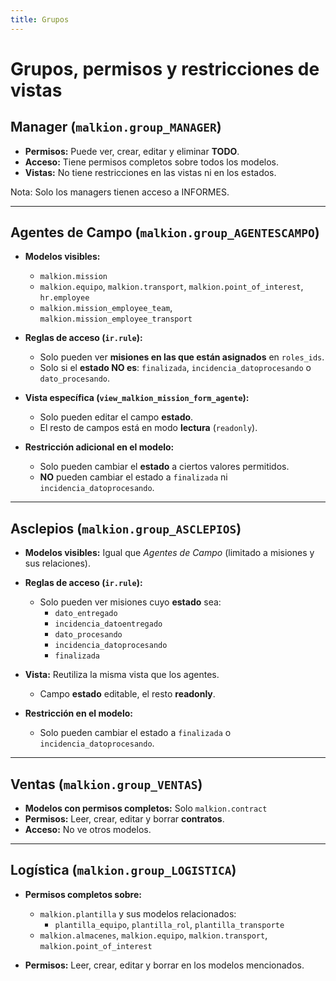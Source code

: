 ```yaml
---
title: Grupos
---
```


# Grupos, permisos y restricciones de vistas

## Manager (`malkion.group_MANAGER`)

- **Permisos:** Puede ver, crear, editar y eliminar **TODO**.
- **Acceso:** Tiene permisos completos sobre todos los modelos.
- **Vistas:** No tiene restricciones en las vistas ni en los estados.

Nota: Solo los managers tienen acceso a INFORMES.

---

## Agentes de Campo (`malkion.group_AGENTESCAMPO`)

- **Modelos visibles:**
  - `malkion.mission`
  - `malkion.equipo`, `malkion.transport`, `malkion.point_of_interest`, `hr.employee`
  - `malkion.mission_employee_team`, `malkion.mission_employee_transport`

- **Reglas de acceso (`ir.rule`):**
  - Solo pueden ver **misiones en las que están asignados** en `roles_ids`.
  - Solo si el **estado NO es**: `finalizada`, `incidencia_datoprocesando` o `dato_procesando`.

- **Vista específica (`view_malkion_mission_form_agente`):**
  - Solo pueden editar el campo **estado**.
  - El resto de campos está en modo **lectura** (`readonly`).

- **Restricción adicional en el modelo:**
  - Solo pueden cambiar el **estado** a ciertos valores permitidos.
  - **NO** pueden cambiar el estado a `finalizada` ni `incidencia_datoprocesando`.

---

## Asclepios (`malkion.group_ASCLEPIOS`)

- **Modelos visibles:** Igual que *Agentes de Campo* (limitado a misiones y sus relaciones).

- **Reglas de acceso (`ir.rule`):**
  - Solo pueden ver misiones cuyo **estado** sea:
    - `dato_entregado`
    - `incidencia_datoentregado`
    - `dato_procesando`
    - `incidencia_datoprocesando`
    - `finalizada`

- **Vista:** Reutiliza la misma vista que los agentes.
  - Campo **estado** editable, el resto **readonly**.

- **Restricción en el modelo:**
  - Solo pueden cambiar el estado a `finalizada` o `incidencia_datoprocesando`.

---

## Ventas (`malkion.group_VENTAS`)

- **Modelos con permisos completos:** Solo `malkion.contract`
- **Permisos:** Leer, crear, editar y borrar **contratos**.
- **Acceso:** No ve otros modelos.

---

## Logística (`malkion.group_LOGISTICA`)

- **Permisos completos sobre:**
  - `malkion.plantilla` y sus modelos relacionados:
    - `plantilla_equipo`, `plantilla_rol`, `plantilla_transporte`
  - `malkion.almacenes`, `malkion.equipo`, `malkion.transport`, `malkion.point_of_interest`

- **Permisos:** Leer, crear, editar y borrar en los modelos mencionados.

